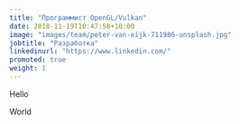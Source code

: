```yaml
---
title: "Программист OpenGL/Vulkan"
date: 2018-11-19T10:47:58+10:00
image: "images/team/peter-van-eijk-711986-unsplash.jpg"
jobtitle: "Разработка"
linkedinurl: "https://www.linkedin.com/"
promoted: true
weight: 1
---
```


Hello

World

